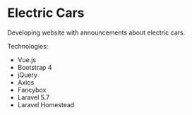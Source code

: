 # Electric Cars

Developing website with announcements about electric cars.

Technologies:
- Vue.js 
- Bootstrap 4
- jQuery
- Axios
- Fancybox
- Laravel 5.7
- Laravel Homestead